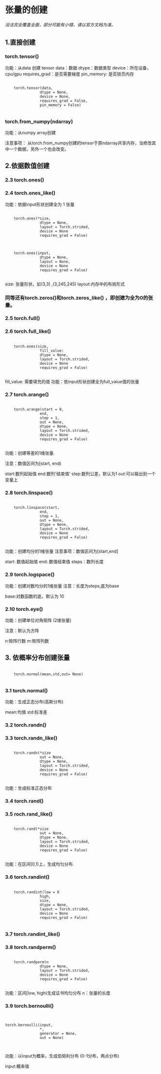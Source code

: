 
# 张量的创建

###### 没法完全覆盖全面，部分可能有小错，请以官方文档为准。

## 1.直接创建

### torch.tensor()


功能：从data 创建 tensor
data：数据
dtype：数据类型
device：所在设备，cpu/gpu
requires_grad：是否需要梯度
pin_memory: 是否锁页内存

<pre>
    <code>
    torch.tensor(data,
                dtype = None, 
                device = None, 
                requires_grad = False, 
                pin_memory = False)
    </code>
</pre>

### torch.from_numpy(ndarray) 

功能：从numpy array创建

注意事项： 从torch.from_numpy创建的tensor于原ndarray共享内存，当修改其中一个数据，另外一个也会改变。


## 2.依据数值创建

### 2.3 torch.ones()

### 2.4 torch.ones_like()

功能：依据input形状创建全为 1 张量

<pre>
    <code>
    torch.ones(*size,
                dtype = None, 
                layout = Torch.strided, 
                device = None
                requires_grad = False)
    </code>
</pre>

<pre>
    <code>
    torch.ones(input,
                dtype = None, 
                layout = None, 
                device = None
                requires_grad = False)
    </code>
</pre>

size: 张量形状，如(3,3) ,(3,245,245)
layout:内存中的布局形式

### 同等还有torch.zeros()和torch.zeros_like() ，即创建为全为0的张量。


### 2.5 torch.full()

### 2.6 torch.full_like()

<pre>
    <code>
    torch.ones(size,
                fill_value:
                dtype = None, 
                layout = Torch.strided, 
                device = None
                requires_grad = False)
    </code>
</pre>

fill_value: 需要填充的值
功能：依input形状创建全为full_value值的张量

### 2.7 torch.arange()

<pre>
    <code>
    torch.arange(start = 0,
                end,
                step = 1,
                out = None,
                dtype = None, 
                layout = Torch.strided, 
                device = None
                requires_grad = False)
    </code>
</pre>

功能：创建等差的1维张量.

注意：数值区间为[start, end)

start:数列起始值 end:数列'结束值' step:数列公差，默认为1
out:可以输出到一个变量上

### 2.8 torch.linspace()

<pre>
    <code>
    torch.linspace(start,
                end,
                step = 1,
                out = None,
                dtype = None, 
                layout = Torch.strided, 
                device = None
                requires_grad = False)
    </code>
</pre>

功能：创建均分的1维张量
注意事项：数值区间为[start,end]

start: 数值起始值 end: 数值结束值 steps：数列长度

### 2.9 torch.logspace()

功能：创建对数均分的1维张量
注意：长度为steps,底为base

base:对数函数的底，默认为 10 

### 2.10 torch.eye()

功能：创建单位对角矩阵 (2维张量)

注意：默认为方阵

n:矩阵行数
m:矩阵列数


## 3. 依概率分布创建张量

<pre>
    <code>
    torch.normal(mean,std,out= None)
    </code>
</pre>

### 3.1 torch.normal()

功能：生成正态分布(高斯分布)

mean:均值
std:标准差

### 3.2 torch.randn()
### 3.3 torch.randn_like()

<pre>
    <code>
    torch.randn(*size
                out = None,
                dtype = None, 
                layout = Torch.strided, 
                device = None
                requires_grad = False)
    </code>
</pre>
功能：生成标准正态分布

### 3.4 torch.rand()

### 3.5 roch.rand_like()

<pre>
    <code>
    torch.rand(*size
                out = None,
                dtype = None, 
                layout = Torch.strided, 
                device = None
                requires_grad = False)
    </code>
</pre>

功能：在区间[0,1)上，生成均匀分布.

### 3.6 torch.randint()

<pre>
    <code>
    torch.randint(low = 0
                high,
                size,
                dtype = None, 
                layout = Torch.strided, 
                device = None
                requires_grad = False)
    </code>
</pre>

### 3.7 torch.randint_like()

### 3.8 torch.randperm()

<pre>
    <code>
    torch.randperm(n
                dtype = None, 
                layout = Torch.strided, 
                device = None
                requires_grad = False)
    </code>
</pre>

功能：区间[low, high)生成证书均匀分布
n：张量的长度

### 3.9 torch.bernoulli()

<pre>
    <code>

torch.bernoulli(input,
                *,
                generator = None,
                out = None)

    </code>
</pre>

功能：以input为概率，生成伯努利分布
(0-1分布，两点分布)

input:概率值





